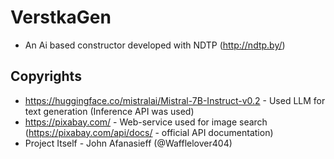 # VerstkaGen
 * An Ai based constructor developed with NDTP (http://ndtp.by/)

## Copyrights

 * https://huggingface.co/mistralai/Mistral-7B-Instruct-v0.2 - Used LLM for text generation (Inference API was used) 
 * https://pixabay.com/ - Web-service used for image search (https://pixabay.com/api/docs/ - official API documentation)
 * Project Itself - John Afanasieff (@Wafflelover404)
